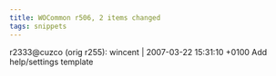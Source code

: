 ```yaml
---
title: WOCommon r506, 2 items changed
tags: snippets
---
```


r2333@cuzco (orig r255): wincent | 2007-03-22 15:31:10 +0100 Add help/settings template
